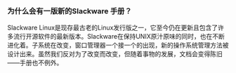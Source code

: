 ### 为什么会有一版新的Slackware 手册？

Slackware Linux是现存最古老的Linux发行版之一，它至今仍在更新且包含了许多流行开源软件的最新版本。Slackware在保持UNIX原汁原味的同时，也在不断进化着。子系统在改变，窗口管理器一个接一个的出现，新的操作系统管理方法被设计出来。虽然我们反对为了改变而改变，但随着事物的发展，文档会变得陈旧——手册也不例外。

